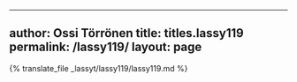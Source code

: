 
---
author: Ossi Törrönen
title: titles.lassy119
permalink: /lassy119/
layout: page
---
{% translate_file _lassyt/lassy119/lassy119.md %}